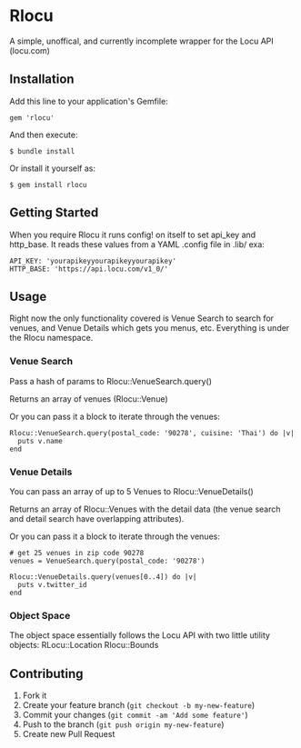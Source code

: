 # Rlocu

A simple, unoffical, and currently incomplete wrapper for the Locu API (locu.com)

## Installation

Add this line to your application's Gemfile:

    gem 'rlocu'

And then execute:

    $ bundle install

Or install it yourself as:

    $ gem install rlocu

## Getting Started

When you require Rlocu it runs config! on itself to set api_key and http_base.  It reads these values from a YAML .config file in .lib/ exa:


    API_KEY: 'yourapikeyyourapikeyyourapikey'
    HTTP_BASE: 'https://api.locu.com/v1_0/'

## Usage

Right now the only functionality covered is Venue Search to search for venues, and Venue Details which gets you menus, etc.
Everything is under the Rlocu namespace. 


### Venue Search
Pass a hash of params to Rlocu::VenueSearch.query()

Returns an array of venues (Rlocu::Venue)

Or you can pass it a block to iterate through the venues:

    Rlocu::VenueSearch.query(postal_code: '90278', cuisine: 'Thai') do |v|
      puts v.name
    end


### Venue Details
You can pass an array of up to 5 Venues to Rlocu::VenueDetails()

Returns an array of Rlocu::Venues with the detail data (the venue search and detail search have overlapping attributes).

Or you can pass it a block to iterate through the venues:

    # get 25 venues in zip code 90278
    venues = VenueSearch.query(postal_code: '90278')
    
    Rlocu::VenueDetails.query(venues[0..4]) do |v|
      puts v.twitter_id
    end

### Object Space
The object space essentially follows the Locu API with two little utility objects:
RLocu::Location
Rlocu::Bounds

## Contributing

1. Fork it
2. Create your feature branch (`git checkout -b my-new-feature`)
3. Commit your changes (`git commit -am 'Add some feature'`)
4. Push to the branch (`git push origin my-new-feature`)
5. Create new Pull Request
